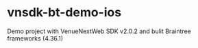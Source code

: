# vnsdk-bt-demo-ios

Demo project with VenueNextWeb SDK v2.0.2 and bulit Braintree frameworks (4.36.1)
